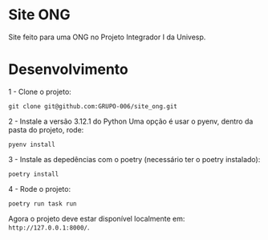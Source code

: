 # Site ONG

Site feito para uma ONG no Projeto Integrador I da Univesp.

# Desenvolvimento


1 - Clone o projeto:

```
git clone git@github.com:GRUPO-006/site_ong.git
```

2 - Instale a versão 3.12.1 do Python
Uma opção é usar o pyenv, dentro da pasta do projeto, rode:

```
pyenv install
```

3 - Instale as depedências com o poetry (necessário ter o poetry instalado):

```
poetry install
```

4 - Rode o projeto:

```
poetry run task run
```

Agora o projeto deve estar disponível localmente em: `http://127.0.0.1:8000/`.
